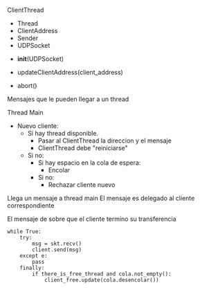 ClientThread

- Thread
- ClientAddress
- Sender
- UDPSocket

+ __init__(UDPSocket)

+ updateClientAddress(client_address)
+ abort()




Mensajes que le pueden llegar a un thread

Thread Main

- Nuevo cliente:
	- Si hay thread disponible.
		- Pasar al ClientThread la direccion y el mensaje
		- ClientThread debe "reiniciarse"
	- Si no:
		- Si hay espacio en la cola de espera:
			- Encolar
		- Si no:
			- Rechazar cliente nuevo
			
Llega un mensaje a thread main
El mensaje es delegado al cliente correspondiente

El mensaje de sobre que el cliente termino su transferencia

```
while True:
	try:
		msg = skt.recv()
		client.send(msg)
	except e:
		pass
	finally:
		if there_is_free_thread and cola.not_empty():
			client_free.update(cola.desencolar())	
```





